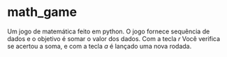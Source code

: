 # math_game
Um jogo de matemática feito em python.
O jogo fornece sequência de dados e o objetivo 
é somar o valor dos dados.
Com a tecla <i>r</i> Você verifica se acertou 
a soma, e com a tecla <i>a</i> é lançado uma nova rodada.
